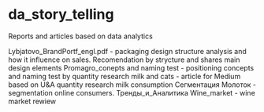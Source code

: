 # da_story_telling
 Reports and articles based on data analytics

Lybjatovo_BrandPortf_engl.pdf - packaging design structure analysis and how it influence on sales. Recomendation by strycture and shares main design elements 
Promagro_conepts and naming test - positioning concepts and naming test by quantity research
milk and cats - article for Medium based on U&A quantity research milk consumption 
Сегментация Молоток - segmentation online consumers. 
Тренды_и_Аналитика Wine_market - wine market rewiew
